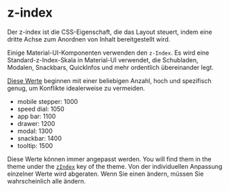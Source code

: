 # z-index

<p class="description">Der z-index ist die CSS-Eigenschaft, die das Layout steuert, indem eine dritte Achse zum Anordnen von Inhalt bereitgestellt wird.</p>

Einige Material-UI-Komponenten verwenden den `z-Index`. Es wird eine Standard-z-Index-Skala in Material-UI verwendet, die Schubladen, Modalen, Snackbars, QuickInfos und mehr ordentlich übereinander legt.

[Diese Werte](https://github.com/mui-org/material-ui/blob/next/packages/material-ui/src/styles/zIndex.js) beginnen mit einer beliebigen Anzahl, hoch und spezifisch genug, um Konflikte idealerweise zu vermeiden.

- mobile stepper: 1000
- speed dial: 1050
- app bar: 1100
- drawer: 1200
- modal: 1300
- snackbar: 1400
- tooltip: 1500

Diese Werte können immer angepasst werden. You will find them in the theme under the [`zIndex`](/customization/default-theme/?expand-path=$.zIndex) key of the theme. Von der individuellen Anpassung einzelner Werte wird abgeraten. Wenn Sie einen ändern, müssen Sie wahrscheinlich alle ändern.